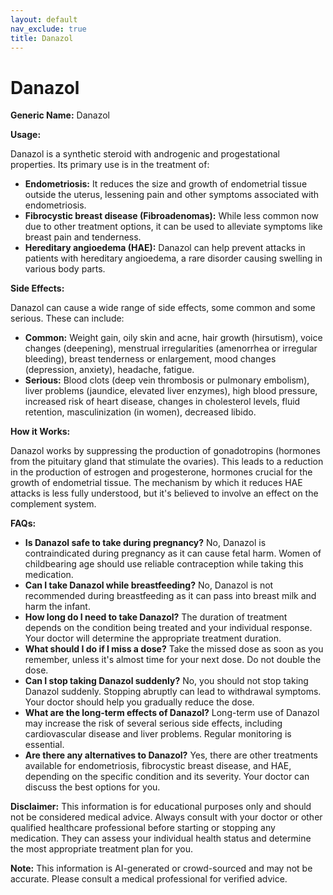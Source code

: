```yaml
---
layout: default
nav_exclude: true
title: Danazol
---
```


# Danazol

**Generic Name:** Danazol

**Usage:**

Danazol is a synthetic steroid with androgenic and progestational properties.  Its primary use is in the treatment of:

* **Endometriosis:**  It reduces the size and growth of endometrial tissue outside the uterus, lessening pain and other symptoms associated with endometriosis.
* **Fibrocystic breast disease (Fibroadenomas):** While less common now due to other treatment options, it can be used to alleviate symptoms like breast pain and tenderness.
* **Hereditary angioedema (HAE):** Danazol can help prevent attacks in patients with hereditary angioedema, a rare disorder causing swelling in various body parts.


**Side Effects:**

Danazol can cause a wide range of side effects, some common and some serious.  These can include:

* **Common:** Weight gain, oily skin and acne, hair growth (hirsutism), voice changes (deepening), menstrual irregularities (amenorrhea or irregular bleeding), breast tenderness or enlargement, mood changes (depression, anxiety), headache, fatigue.
* **Serious:**  Blood clots (deep vein thrombosis or pulmonary embolism), liver problems (jaundice, elevated liver enzymes), high blood pressure, increased risk of heart disease, changes in cholesterol levels, fluid retention, masculinization (in women), decreased libido.


**How it Works:**

Danazol works by suppressing the production of gonadotropins (hormones from the pituitary gland that stimulate the ovaries). This leads to a reduction in the production of estrogen and progesterone, hormones crucial for the growth of endometrial tissue.  The mechanism by which it reduces HAE attacks is less fully understood, but it's believed to involve an effect on the complement system.


**FAQs:**

* **Is Danazol safe to take during pregnancy?** No, Danazol is contraindicated during pregnancy as it can cause fetal harm.  Women of childbearing age should use reliable contraception while taking this medication.
* **Can I take Danazol while breastfeeding?** No, Danazol is not recommended during breastfeeding as it can pass into breast milk and harm the infant.
* **How long do I need to take Danazol?** The duration of treatment depends on the condition being treated and your individual response. Your doctor will determine the appropriate treatment duration.
* **What should I do if I miss a dose?** Take the missed dose as soon as you remember, unless it's almost time for your next dose.  Do not double the dose.
* **Can I stop taking Danazol suddenly?** No, you should not stop taking Danazol suddenly.  Stopping abruptly can lead to withdrawal symptoms.  Your doctor should help you gradually reduce the dose.
* **What are the long-term effects of Danazol?**  Long-term use of Danazol may increase the risk of several serious side effects, including cardiovascular disease and liver problems.  Regular monitoring is essential.
* **Are there any alternatives to Danazol?** Yes, there are other treatments available for endometriosis, fibrocystic breast disease, and HAE, depending on the specific condition and its severity.  Your doctor can discuss the best options for you.


**Disclaimer:** This information is for educational purposes only and should not be considered medical advice.  Always consult with your doctor or other qualified healthcare professional before starting or stopping any medication. They can assess your individual health status and determine the most appropriate treatment plan for you.


**Note:** This information is AI-generated or crowd-sourced and may not be accurate. Please consult a medical professional for verified advice.